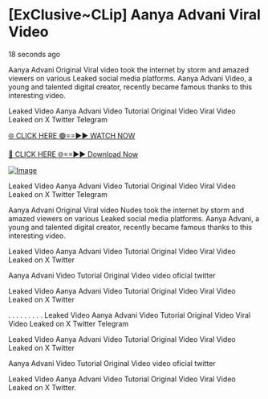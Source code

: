 # [ExClusive~CLip] Aanya Advani Viral Video

18 seconds ago

Aanya Advani Original Viral video took the internet by storm and amazed viewers on various Leaked social media platforms. Aanya Advani Video, a young and talented digital creator, recently became famous thanks to this interesting video.

Leaked Video Aanya Advani Video Tutorial Original Video Viral Video Leaked on X Twitter Telegram

[🌐 CLICK HERE 🟢==►► WATCH NOW](https://4k-stream-tv01.blogspot.com/2025/01/vai00.html)

[🔴 CLICK HERE 🌐==►► Download Now](https://4k-stream-tv01.blogspot.com/2025/01/vai00.html)

[![Image](https://github.com/user-attachments/assets/e56145be-cdde-492a-a37d-61dec478b377)](https://4k-stream-tv01.blogspot.com/2025/01/vai00.html)

Leaked Video Aanya Advani Video Tutorial Original Video Viral Video Leaked on X Twitter Telegram

Aanya Advani Original Viral video Nudes took the internet by storm and amazed viewers on various Leaked social media platforms. Aanya Advani, a young and talented digital creator, recently became famous thanks to this interesting video.

Leaked Video Aanya Advani Video Tutorial Original Video Viral Video Leaked on X Twitter

Aanya Advani Video Tutorial Original Video video oficial twitter

Leaked Video Aanya Advani Video Tutorial Original Video Viral Video Leaked on X Twitter

. . . . . . . . . Leaked Video Aanya Advani Video Tutorial Original Video Viral Video Leaked on X Twitter Telegram

Leaked Video Aanya Advani Video Tutorial Original Video Viral Video Leaked on X Twitter

Aanya Advani Video Tutorial Original Video video oficial twitter

Leaked Video Aanya Advani Video Tutorial Original Video Viral Video Leaked on X Twitter.